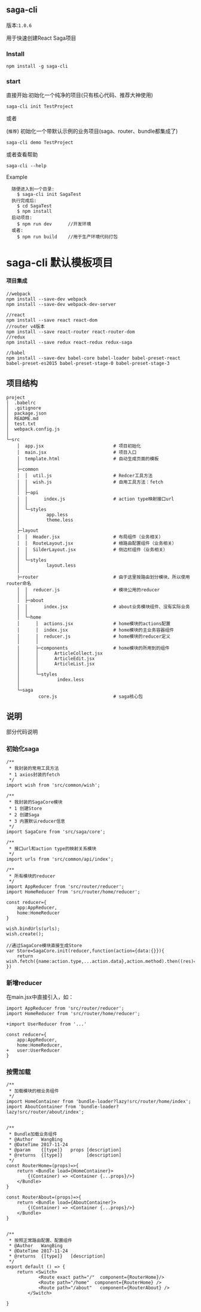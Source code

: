 ## saga-cli


版本:`1.0.6`

用于快速创建React Saga项目

### Install

	npm install -g saga-cli

### start

直接开始:初始化一个纯净的项目(只有核心代码、推荐大神使用)

	saga-cli init TestProject

或者

(`推荐`) 初始化一个带默认示例的业务项目(saga、router、bundle都集成了)


    saga-cli demo TestProject

或者查看帮助

	saga-cli --help

Example


      随便进入到一个目录:
        $ saga-cli init SagaTest
      执行完成后:
        $ cd SagaTest
        $ npm install
      启动项目:
        $ npm run dev      //开发环境
      或者:
        $ npm run build    //用于生产环境代码打包


# saga-cli 默认模板项目

#### 项目集成

	//webpack
	npm install --save-dev webpack
	npm install --save-dev webpack-dev-server

	//react 
	npm install --save react react-dom
	//router v4版本
	npm install --save react-router react-router-dom
	//redux
	npm install --save redux react-redux redux-saga

	//babel
	npm install --save-dev babel-core babel-loader babel-preset-react babel-preset-es2015 babel-preset-stage-0 babel-preset-stage-3


## 项目结构

    project
    │  .babelrc
    │  .gitignore
    │  package.json
    │  README.md
    │  test.txt
    │  webpack.config.js
    │  
    └─src
        │  app.jsx							# 项目初始化
        │  main.jsx							# 项目入口
        │  template.html					# 自动生成页面的模板
        │  
        ├─common
        │  │  util.js					  	# Redcer工具方法
        │  │  wish.js					  	# 自用工具方法：fetch
        │  │  
        │  ├─api
        │  │      index.js				  	# action type映射接口url
        │  │      
        │  └─styles
        │          app.less
        │          theme.less
        │          
        ├─layout
        │  │  Header.jsx				  	# 布局组件（业务相关）
        │  │  RouteLayout.jsx			  	# 根路由配置组件（业务相关）
        │  │  SilderLayout.jsx			  	# 侧边栏组件（业务相关）
        │  │  
        │  └─styles
        │          layout.less
        │          
        ├─router						  	# 由于这里按路由划分模块、所以使用router命名
        │  │  reducer.js				  	# 模块公用的reducer
        │  │  
        │  ├─about
        │  │      index.jsx				  	# about业务模块组件、没有实际业务
        │  │      
        │  └─home
        │      │  actions.jsx			  	# home模块的actions配置
        │      │  index.jsx			  	  	# home模块的主业务容器组件
        │      │  reducer.js			  	# home模块的reducer定义
        │      │  
        │      ├─components					# home模块的所用到的组件
        │      │      ArticleCollect.jsx
        │      │      ArticleEdit.jsx
        │      │      ArticleList.jsx
        │      │      
        │      └─styles
        │              index.less
        │              
        └─saga
                core.js					  	# saga核心包


## 说明

部分代码说明

### 初始化saga

    /**
     * 我封装的常用工具方法
     * 1 axios封装的fetch
     */
    import wish from 'src/common/wish';

    /**
     * 我封装的SagaCore模块
     * 1 创建Store
     * 2 创建Saga
     * 3 内置默认reducer信息
     */
    import SagaCore from 'src/saga/core';

    /**
     * 接口url和action type的映射关系模块
     */
    import urls from 'src/common/api/index';

    /**
     * 所有模块的reducer
     */
    import AppReducer from 'src/router/reducer';
    import HomeReducer from 'src/router/home/reducer';

    const reducer={
    	app:AppReducer,
    	home:HomeReducer
    }

    wish.bindUrls(urls);
    wish.create();

    //通过SagaCore模块直接生成Store
    var Store=SagaCore.init(reducer,function(action={data:{}}){
    	return wish.fetch({name:action.type,...action.data},action.method).then((res)=>res);
    })

### 新增reducer

在main.jsx中直接引入，如：

	import AppReducer from 'src/router/reducer';
	import HomeReducer from 'src/router/home/reducer';
	
	+import UserReducer from '...'

	const reducer={
		app:AppReducer,
		home:HomeReducer,
	+	user:UserReducer
	}


### 按需加载

	/**
     * 加载模块的根业务组件
     */
    import HomeContainer from 'bundle-loader?lazy!src/router/home/index';
    import AboutContainer from 'bundle-loader?lazy!src/router/about/index';


    /**
     * Bundle加载业务组件
     * @Author   WangBing
     * @DateTime 2017-11-24
     * @param    {[type]}   props [description]
     * @returns  {[type]}         [description]
     */
    const RouterHome=(props)=>{
    	return <Bundle load={HomeContainer}>
        	{(Container) => <Container {...props}/>}
      	</Bundle>
    }

    const RouterAbout=(props)=>{
    	return <Bundle load={AboutContainer}>
        	{(Container) => <Container {...props}/>}
      	</Bundle>
    }


    /**
     * 按照正常路由配置、配置组件
     * @Author   WangBing
     * @DateTime 2017-11-24
     * @returns  {[type]}   [description]
     */
    export default () => {
    	return <Switch>
    	        <Route exact path="/"  component={RouterHome}/>
    	        <Route path="/home"  component={RouterHome} />
    	        <Route path="/about"   component={RouterAbout} />
            </Switch>

    }

	
	

